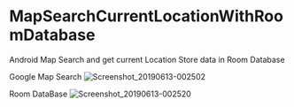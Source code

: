 # MapSearchCurrentLocationWithRoomDatabase
Android Map Search  and get current Location Store data in  Room Database

Google Map Search 
![Screenshot_20190613-002502](https://user-images.githubusercontent.com/24818899/59404402-034d1300-8dc4-11e9-9755-f5da189e889f.png)

Room DataBase 
![Screenshot_20190613-002520](https://user-images.githubusercontent.com/24818899/59404360-e57fae00-8dc3-11e9-8046-bebd73578ee8.png)
